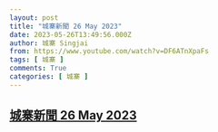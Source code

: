 ```yaml
---
layout: post
title: "城寨新聞 26 May 2023"
date: 2023-05-26T13:49:56.000Z
author: 城寨 Singjai
from: https://www.youtube.com/watch?v=DF6ATnXpaFs
tags: [ 城寨 ]
comments: True
categories: [ 城寨 ]
---
```

<!--1685108996000-->
[城寨新聞 26 May 2023](https://www.youtube.com/watch?v=DF6ATnXpaFs)
------

<div>

</div>

